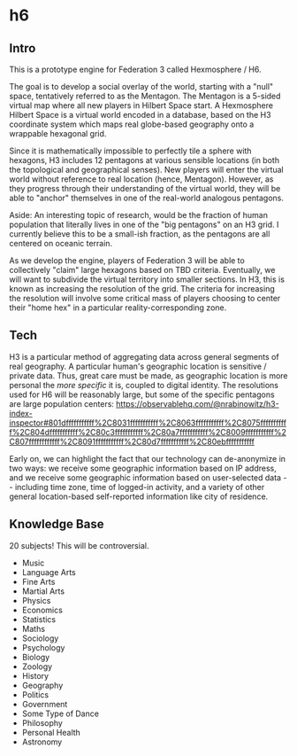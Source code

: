 # h6

##  Intro
This is a prototype engine for Federation 3 called Hexmosphere / H6.

The goal is to develop a social overlay of the world, starting with a "null"
space, tentatively referred to as the Mentagon. The Mentagon is a 5-sided
virtual map where all new players in Hilbert Space start. A Hexmosphere
Hilbert Space is a virtual world encoded in a database, based on the H3
coordinate system which maps real globe-based geography onto a wrappable
hexagonal grid.

Since it is mathematically impossible to perfectly tile a sphere with
hexagons, H3 includes 12 pentagons at various sensible locations (in both
the topological and geographical senses). New players will enter the virtual
world without reference to real location (hence, Mentagon). However, as
they progress through their understanding of the virtual world, they will
be able to "anchor" themselves in one of the real-world analogous pentagons.

Aside: An interesting topic of research, would be the fraction of human
population that literally lives in one of the "big pentagons" on an H3 grid.
I currently believe this to be a small-ish fraction, as the pentagons are
all centered on oceanic terrain.

As we develop the engine, players of Federation 3 will be able to collectively
"claim" large hexagons based on TBD criteria. Eventually, we will want to
subdivide the virtual territory into smaller sections. In H3, this is known
as increasing the resolution of the grid. The criteria for increasing the
resolution will involve some critical mass of players choosing to center
their "home hex" in a particular reality-corresponding zone.

## Tech
H3 is a particular method of aggregating data across general segments of
real geography. A particular human's geographic location is sensitive /
private data. Thus, great care must be made, as geographic location is
more personal the *more specific* it is, coupled to digital identity. The
resolutions used for H6 will be reasonably large, but some of the specific
pentagons are large population centers:
https://observablehq.com/@nrabinowitz/h3-index-inspector#801dfffffffffff%2C8031fffffffffff%2C8063fffffffffff%2C8075fffffffffff%2C804dfffffffffff%2C80c3fffffffffff%2C80a7fffffffffff%2C8009fffffffffff%2C807ffffffffffff%2C8091fffffffffff%2C80d7fffffffffff%2C80ebfffffffffff

Early on, we can highlight the fact that our technology can de-anonymize
in two ways: we receive some geographic information based on IP address,
and we receive some geographic information based on user-selected data --
including time zone, time of logged-in activity, and a variety of other
general location-based self-reported information like city of residence.


## Knowledge Base

20 subjects! This will be controversial.

* Music
* Language Arts
* Fine Arts
* Martial Arts
* Physics
* Economics
* Statistics
* Maths
* Sociology
* Psychology
* Biology
* Zoology
* History
* Geography
* Politics
* Government
* Some Type of Dance
* Philosophy
* Personal Health
* Astronomy
